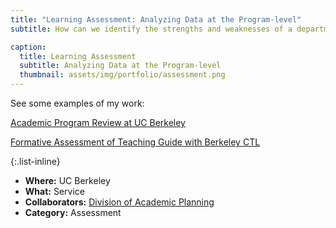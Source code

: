 ```yaml
---
title: "Learning Assessment: Analyzing Data at the Program-level"
subtitle: How can we identify the strengths and weaknesses of a departmental curriculum?

caption:
  title: Learning Assessment
  subtitle: Analyzing Data at the Program-level
  thumbnail: assets/img/portfolio/assessment.png
---
```


See some examples of my work:

[Academic Program Review at UC Berkeley](https://vpap.berkeley.edu/academic-program-reviews/apr-staff-support-team)

[Formative Assessment of Teaching Guide with Berkeley CTL](https://teaching.berkeley.edu/teaching-guides/assessing-learning/formative-assessment-teaching)

{:.list-inline}
- **Where:** UC Berkeley
- **What:** Service
- **Collaborators:** [Division of Academic Planning](https://vpap.berkeley.edu/)
- **Category:** Assessment

